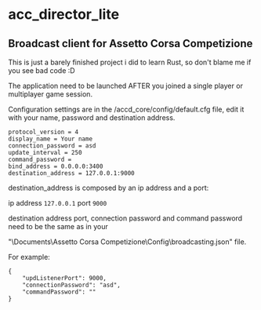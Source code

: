# acc_director_lite

## Broadcast client for Assetto Corsa Competizione

This is just a barely finished project i did to learn Rust, so don't blame me if you see bad code :D

The application need to be launched AFTER you joined a single player or multiplayer game session.

Configuration settings are in the /accd_core/config/default.cfg file, edit it with your name, password and destination address.
```
protocol_version = 4
display_name = Your name
connection_password = asd
update_interval = 250
command_password =
bind_address = 0.0.0.0:3400
destination_address = 127.0.0.1:9000
```
destination_address is composed by an ip address and a port: 

ip address ```127.0.0.1```
port ```9000```

destination address port, connection password and command password need to be the same as in your

"\Documents\Assetto Corsa Competizione\Config\broadcasting.json" file.

For example:
```
{
    "updListenerPort": 9000,   
    "connectionPassword": "asd",
    "commandPassword": ""
}
```
